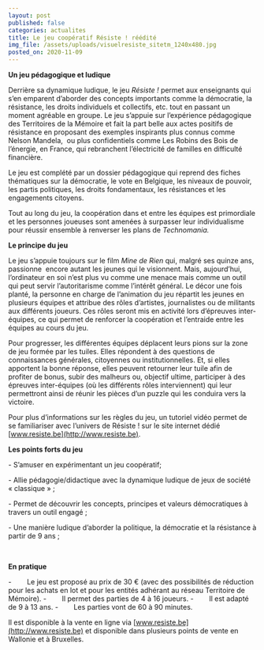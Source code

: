 ```yaml
---
layout: post
published: false
categories: actualites
title: Le jeu coopératif Résiste ! réédité
img_file: /assets/uploads/visuelresiste_sitetm_1240x480.jpg
posted_on: 2020-11-09
---
```


**Un jeu pédagogique et ludique**

Derrière sa dynamique ludique, le jeu *Résiste !* permet aux enseignants qui s’en emparent d’aborder des concepts importants comme la démocratie, la résistance, les droits individuels et collectifs, etc. tout en passant un moment agréable en groupe. Le jeu s’appuie sur l’expérience pédagogique des Territoires de la Mémoire et fait la part belle aux actes positifs de résistance en proposant des exemples inspirants plus connus comme Nelson Mandela,  ou plus confidentiels comme Les Robins des Bois de l’énergie, en France, qui rebranchent l’électricité de familles en difficulté financière.

Le jeu est complété par un dossier pédagogique qui reprend des fiches thématiques sur la démocratie, le vote en Belgique, les niveaux de pouvoir, les partis politiques, les droits fondamentaux, les résistances et les engagements citoyens.

Tout au long du jeu, la coopération dans et entre les équipes est primordiale et les personnes joueuses sont amenées à surpasser leur individualisme pour réussir ensemble à renverser les plans de *Technomania.*

**Le principe du jeu**

Le jeu s’appuie toujours sur le film *Mine de Rien* qui, malgré ses quinze ans, passionne  encore autant les jeunes qui le visionnent. Mais, aujourd’hui, l’ordinateur en soi n’est plus vu comme une menace mais comme un outil qui peut servir l’autoritarisme comme l’intérêt général. Le décor une fois planté, la personne en charge de l’animation du jeu répartit les jeunes en plusieurs équipes et attribue des rôles d’artistes, journalistes ou de militants aux différents joueurs. Ces rôles seront mis en activité lors d’épreuves inter-équipes, ce qui permet de renforcer la coopération et l’entraide entre les équipes au cours du jeu.

Pour progresser, les différentes équipes déplacent leurs pions sur la zone de jeu formée par les tuiles. Elles répondent à des questions de connaissances générales, citoyennes ou institutionnelles. Et, si elles apportent la bonne réponse, elles peuvent retourner leur tuile afin de profiter de bonus, subir des malheurs ou, objectif ultime, participer à des épreuves inter-équipes (où les différents rôles interviennent) qui leur permettront ainsi de réunir les pièces d’un puzzle qui les conduira vers la victoire.

Pour plus d’informations sur les règles du jeu, un tutoriel vidéo permet de se familiariser avec l’univers de Résiste ! sur le site internet dédié [www.resiste.be](http://www.resiste.be).

**Les points forts du jeu**

\- S’amuser en expérimentant un jeu coopératif;

\- Allie pédagogie/didactique avec la dynamique ludique de jeux de société « classique » ;

\- Permet de découvrir les concepts, principes et valeurs démocratiques à travers un outil engagé ;

\- Une manière ludique d’aborder la politique, la démocratie et la résistance à partir de 9 ans ;

 

**En pratique**

<!--\[if !supportLists]-->-        <!--\[endif]-->Le jeu est proposé au prix de 30 € (avec des possibilités de réduction pour les achats en lot et pour les entités adhérant au réseau Territoire de Mémoire).

<!--\[if !supportLists]-->-        <!--\[endif]-->Il permet des parties de 4 à 16 joueurs.

<!--\[if !supportLists]-->-        <!--\[endif]-->Il est adapté de 9 à 13 ans.

<!--\[if !supportLists]-->-        <!--\[endif]-->Les parties vont de 60 à 90 minutes.

Il est disponible à la vente en ligne via [www.resiste.be](http://www.resiste.be) et disponible dans plusieurs points de vente en Wallonie et à Bruxelles.

